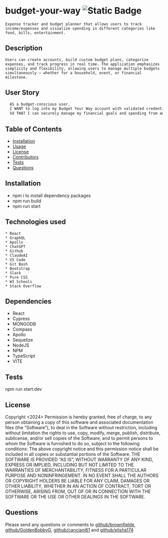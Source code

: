 # budget-your-way ![Static Badge](https://img.shields.io/badge/license-MIT-blue.svg)
    Expense tracker and budget planner that allows users to track income/expenses and visualize spending in different categories like food, bills, entertainment.
  ## Description
    Users can create accounts, build custom budget plans, categorize expenses, and track progress in real time. The application emphasizes simplicity and flexibility, allowing users to manage multiple budgets simultaneously — whether for a household, event, or financial milestone.
  ## User Story
  ``` md
    AS a budget-conscious user,
    I WANT to log into my Budget Your Way account with validated credentials and view or update my  personal budget categories,
    SO THAT I can securely manage my financial goals and spending from anywhere, without needing   spreadsheets or manual tracking.
```
  ## Table of Contents
  - [Installation](#installation)
  - [Usage](#usage)
  - [License](#license)
  - [Contributors](#contributors)
  - [Tests](#tests)
  - [Questions](#questions)
  ## Installation
  - npm i to install dependency packages
  - npm run build
  - npm run start
  ## Technologies used
    * React
    * GraphQL
    * Apollo
    * ChatGPT
    * Github
    * ClaudeAI
    * VS Code
    * Git Bash
    * Bootstrap
    * Slack
    * Pure CSS
    * W3 Schools
    * Stack Overflow
  ## Dependencies
  * React
  * Cypress
  * MONGODB
  * Compass
  * Apollo
  * Sequelize
  * NodeJS
  * NPM
  * TypeScript
  * VITE
  ## Tests
  npm run start:dev
  ## License
  Copyright <2024> <COPYRIGHT HOLDER>
    Permission is hereby granted, free of charge, to any person obtaining a copy of this software and associated documentation files (the “Software”), to deal in the Software without restriction, including without limitation the rights to use, copy, modify, merge, publish, distribute, sublicense, and/or sell copies of the Software, and to permit persons to whom the Software is furnished to do so, subject to the following conditions:
  The above copyright notice and this permission notice shall be included in all copies or substantial portions of the Software.
  THE SOFTWARE IS PROVIDED “AS IS”, WITHOUT WARRANTY OF ANY KIND, EXPRESS OR IMPLIED, INCLUDING BUT NOT LIMITED TO THE WARRANTIES OF MERCHANTABILITY, FITNESS FOR A PARTICULAR PURPOSE AND NONINFRINGEMENT. IN NO EVENT SHALL THE AUTHORS OR COPYRIGHT HOLDERS BE LIABLE FOR ANY CLAIM, DAMAGES OR OTHER LIABILITY, WHETHER IN AN ACTION OF CONTRACT, TORT OR OTHERWISE, ARISING FROM, OUT OF OR IN CONNECTION WITH THE SOFTWARE OR THE USE OR OTHER DEALINGS IN THE SOFTWARE.
  ## Questions
  Please send any questions or comments to [github/brownfielde](https://github.com/brownfielde), [github/GoldenBobbyG](https://github.com/GoldenBobbyG), [github/canciani61](https://github.com/canciani61) and [github/elisha174](https://github.com/elisha174)